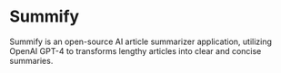 # Summify

Summify is an open-source AI article summarizer application, utilizing OpenAI GPT-4 to transforms lengthy articles into clear and concise summaries.
